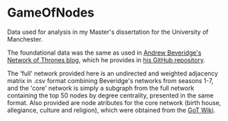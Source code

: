 # GameOfNodes
Data used for analysis in my Master's dissertation for the University of Manchester.

The foundational data was the same as used in [Andrew Beveridge's Network of Thrones blog](https://networkofthrones.wordpress.com), which he provides in [his GitHub repository](https://github.com/mathbeveridge/gameofthrones).

The 'full' network provided here is an undirected and weighted adjacency matrix in .csv format combining Beveridge's networks from seasons 1-7, and the 'core' network is simply a subgraph from the full network containing the top 50 nodes by degree centrality, presented in the same format. Also provided are node atributes for the core network (birth house, allegiance, culture and religion), which were obtained from the [GoT Wiki](https://gameofthrones.fandom.com/wiki/Game_of_Thrones_Wiki).
